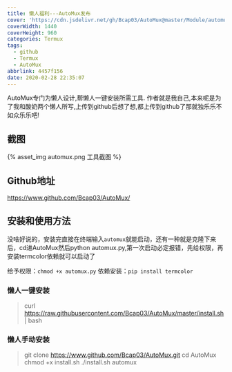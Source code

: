```yaml
---
title: 懒人福利---AutoMux发布
cover: 'https://cdn.jsdelivr.net/gh/Bcap03/AutoMux@master/Module/automux.png'
coverWidth: 1440
coverHeight: 960
categories: Termux
tags:
  - github
  - Termux
  - AutoMux
abbrlink: 4457f156
date: 2020-02-28 22:35:07
---
```

AutoMux专门为懒人设计,帮懒人一键安装所需工具.
作者就是我自己,本来呢是为了我和酸奶两个懒人所写,上传到github后想了想,都上传到github了那就独乐乐不如众乐乐吧!
<!--more-->
## 截图

{% asset_img automux.png 工具截图 %}

## Github地址
https://www.github.com/Bcap03/AutoMux/

## 安装和使用方法
没啥好说的，安装完直接在终端输入`automux`就能启动，还有一种就是克隆下来后，cd进AutoMux然后python automux.py,第一次启动必定报错，先给权限，再安装termcolor依赖就可以启动了

给予权限：`chmod +x automux.py`
依赖安装：`pip install termcolor`

### 懒人一键安装
> curl https://raw.githubusercontent.com/Bcap03/AutoMux/master/install.sh | bash

### 懒人手动安装
> git clone https://www.github.com/Bcap03/AutoMux.git
> cd AutoMux
> chmod +x install.sh
> ./install.sh
> automux

